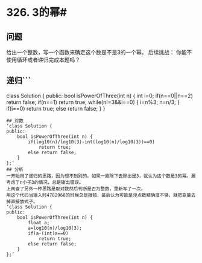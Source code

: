 # 326. 3的幂# 
## 问题 #
给出一个整数，写一个函数来确定这个数是不是3的一个幂。
后续挑战：
你能不使用循环或者递归完成本题吗？
## 递归```
class Solution {
public:
    bool isPowerOfThree(int n) {
        int i=0;
        if(n==0||n==2)
            return false;
        if(n==1)
            return true;
        while(n!=3&&i==0)
        {
            i=n%3;
            n=n/3;
        }
        if(i==0)
            return true;
        else 
            return false;
    }
}
```
## 对数
‘class Solution {
public:
    bool isPowerOfThree(int n) {
        if(log10(n)/log10(3)-int(log10(n)/log10(3))==0)
            return true;
        else return false;
    }
};’
## 分析
一开始用了递归的思路，因为想不到别的。如果一直除下去除出是3，就认为这个数是3的幂。漏考虑了n小于3的情况，总是输出错误。
上网查了另外一种思路是取对数然后判断是否为整数，重新写了一次。
用这个代码当输入时4782968的时候总是报错，最后认为可能是浮点数精确度不够，就把变量去掉直接放式子。
‘class Solution {
public:
    bool isPowerOfThree(int n) {
        float a;
        a=log10(n)/log10(3);
        if(a-(int)a==0)
            return true;
        else return false;
    }
};’
